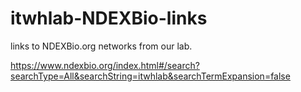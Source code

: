 # itwhlab-NDEXBio-links
links to NDEXBio.org networks from our lab.

https://www.ndexbio.org/index.html#/search?searchType=All&searchString=itwhlab&searchTermExpansion=false
